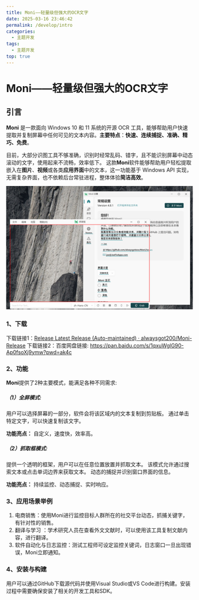 ```yaml
---
title: Moni——轻量级但强大的OCR文字
date: 2025-03-16 23:46:42
permalink: /develop/intro
categories:
  - 主题开发
tags:
  - 主题开发
top: true
---
```

# Moni——轻量级但强大的OCR文字

## 引言

**Moni** 是一款面向 Windows 10 和 11 系统的开源 OCR 工具，能够帮助用户快速提取并复制屏幕中任何可见的文本内容。**主要特点**：**快速、连续捕捉、准确、精巧、免费**。

目前，大部分识图工具不够准确，识别时经常乱码、错字，且不能识别屏幕中动态滚动的文字，使用起来不流畅，效率低下。
这款**Moni**软件能够帮助用户轻松提取嵌入在**图片**、**视频**或各类**应用界面**中的文本，这一功能基于 Windows API 实现，无需复杂界面，也不依赖后台常驻进程，整体体验**简洁高效**。

![](assert/2025-09-19_173424%201.png)
### 1、下载

下载链接1：[Release Latest Release (Auto-maintained) · alwaysgot200/Moni-Release](https://github.com/alwaysgot200/Moni-Release/releases/tag/latest)
下载链接2：百度网盘链接: https://pan.baidu.com/s/1qxuWglG90-Ap0fsoXj9ymw?pwd=ak4c 

### 2、功能

**Moni**提供了2种主要模式，能满足各种不同需求:
##### （1）全屏模式:

用户可以选择屏幕的一部分，软件会将该区域内的文本复制到剪贴板。
通过单击特定文字，可以快速复制该文字。

**功能亮点：** 自定义，速度快，效率高。
##### （2）抓取框模式:

 提供一个透明的框架，用户可以在任意位置放置并抓取文本。
 该模式允许通过搜索文本或点击单词边界来获取文本。
 动态的捕捉并识别窗口界面的信息。
 
 **功能亮点：** 持续监控、动态捕捉、实时响应。
### 3、应用场景举例

1. 电商销售：使用Moni进行监控目标人群所在的社交平台动态，抓捕关键字，有针对性的销售。
2. 翻译与学习 ：学术研究人员在查看外文文献时，可以使用该工具复制文献内容，进行翻译。
3. 软件自动化与日志监控：测试工程师可设定监控关键词，日志窗口一旦出现错误，Moni立即通知。
### 4、安装与构建

用户可以通过GitHub下载源代码并使用Visual Studio或VS Code进行构建。安装过程中需要确保安装了相关的开发工具和SDK。
























